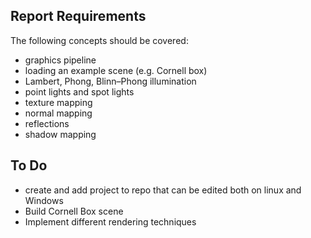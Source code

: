 ## Report Requirements
The following concepts should be covered:
- graphics pipeline 
- loading an example scene (e.g. Cornell box) 
- Lambert, Phong, Blinn–Phong illumination 
- point lights and spot lights 
- texture mapping 
- normal mapping 
- reflections 
- shadow mapping

## To Do
- create and add project to repo that can be edited both on linux and Windows
- Build Cornell Box scene
- Implement different rendering techniques
